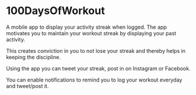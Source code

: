 # 100DaysOfWorkout
A mobile app to display your activity streak when logged. 
The app motivates you to maintain your workout streak by displaying your past activity.

This creates conviction in you to not lose your streak and thereby helps in keeping the discipline.

Using the app you can tweet your streak, post in on Instagram or Facebook. 

You can enable notifications to remind you to log your workout everyday and tweet/post it.
